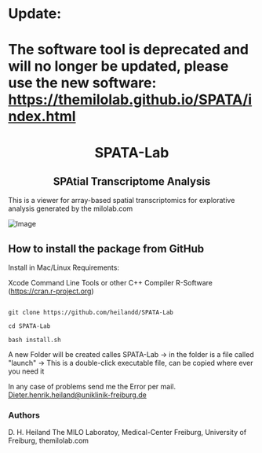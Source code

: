 # Update:
# The software tool is deprecated and will no longer be updated, please use the new software: https://themilolab.github.io/SPATA/index.html


<h1 align="center">SPATA-Lab</h1>
<h2 align="center">SPAtial Transcriptome Analysis </h1>   



This is a viewer for array-based spatial transcriptomics for explorative analysis generated by the milolab.com

![Image](https://github.com/heilandd/SPATA-Lab/blob/master/SPATA.png)








## How to install the package from GitHub

Install in Mac/Linux
Requirements: 

Xcode Command Line Tools or other C++ Compiler
R-Software (https://cran.r-project.org)

```

git clone https://github.com/heilandd/SPATA-Lab

cd SPATA-Lab

bash install.sh

```
A new Folder will be created calles SPATA-Lab
-> in the folder is a file called "launch"
-> This is a double-click executable file, can be copied where ever you need it

In any case of problems send me the Error per mail.
Dieter.henrik.heiland@uniklinik-freiburg.de






### Authors

D. H. Heiland  The MILO Laboratoy, Medical-Center Freiburg, University of Freiburg, themilolab.com
